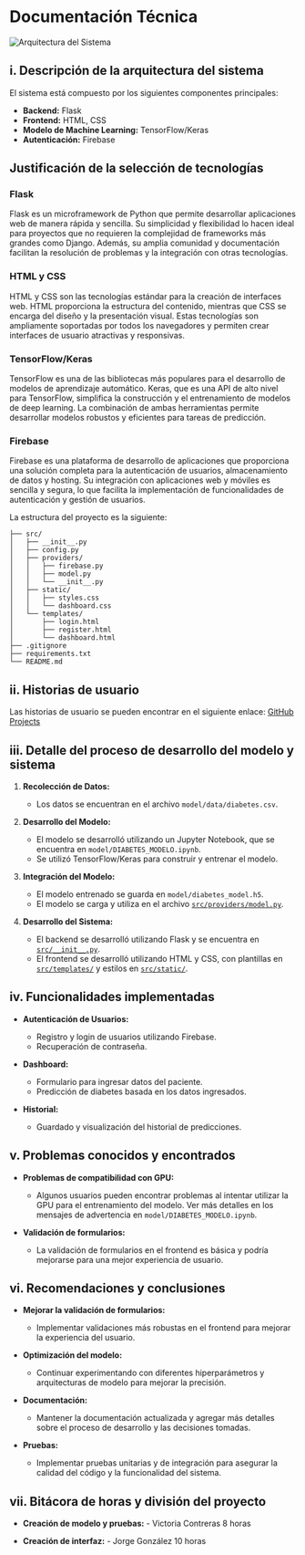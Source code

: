 # Documentación Técnica

![Arquitectura del Sistema](src/static/tech.webp)

## i. Descripción de la arquitectura del sistema

El sistema está compuesto por los siguientes componentes principales:

- **Backend:** Flask
- **Frontend:** HTML, CSS
- **Modelo de Machine Learning:** TensorFlow/Keras
- **Autenticación:** Firebase

## Justificación de la selección de tecnologías

### Flask
Flask es un microframework de Python que permite desarrollar aplicaciones web de manera rápida y sencilla. Su simplicidad y flexibilidad lo hacen ideal para proyectos que no requieren la complejidad de frameworks más grandes como Django. Además, su amplia comunidad y documentación facilitan la resolución de problemas y la integración con otras tecnologías.

### HTML y CSS
HTML y CSS son las tecnologías estándar para la creación de interfaces web. HTML proporciona la estructura del contenido, mientras que CSS se encarga del diseño y la presentación visual. Estas tecnologías son ampliamente soportadas por todos los navegadores y permiten crear interfaces de usuario atractivas y responsivas.

### TensorFlow/Keras
TensorFlow es una de las bibliotecas más populares para el desarrollo de modelos de aprendizaje automático. Keras, que es una API de alto nivel para TensorFlow, simplifica la construcción y el entrenamiento de modelos de deep learning. La combinación de ambas herramientas permite desarrollar modelos robustos y eficientes para tareas de predicción.

### Firebase
Firebase es una plataforma de desarrollo de aplicaciones que proporciona una solución completa para la autenticación de usuarios, almacenamiento de datos y hosting. Su integración con aplicaciones web y móviles es sencilla y segura, lo que facilita la implementación de funcionalidades de autenticación y gestión de usuarios.


La estructura del proyecto es la siguiente:

```
├── src/
│   ├── __init__.py
│   ├── config.py
│   ├── providers/
│   │   ├── firebase.py
│   │   ├── model.py
│   │   └── __init__.py
│   ├── static/
│   │   ├── styles.css
│   │   └── dashboard.css
│   └── templates/
│       ├── login.html
│       ├── register.html
│       └── dashboard.html
├── .gitignore
├── requirements.txt
└── README.md
```

## ii. Historias de usuario

Las historias de usuario se pueden encontrar en el siguiente enlace: [GitHub Projects](https://github.com/users/pollog09/projects/4)

## iii. Detalle del proceso de desarrollo del modelo y sistema

1. **Recolección de Datos:**
    - Los datos se encuentran en el archivo `model/data/diabetes.csv`.

2. **Desarrollo del Modelo:**
    - El modelo se desarrolló utilizando un Jupyter Notebook, que se encuentra en `model/DIABETES_MODELO.ipynb`.
    - Se utilizó TensorFlow/Keras para construir y entrenar el modelo.

3. **Integración del Modelo:**
    - El modelo entrenado se guarda en `model/diabetes_model.h5`.
    - El modelo se carga y utiliza en el archivo [`src/providers/model.py`](src/providers/model.py).

4. **Desarrollo del Sistema:**
    - El backend se desarrolló utilizando Flask y se encuentra en [`src/__init__.py`](src/__init__.py).
    - El frontend se desarrolló utilizando HTML y CSS, con plantillas en [`src/templates/`](src/templates/) y estilos en [`src/static/`](src/static/).

## iv. Funcionalidades implementadas

- **Autenticación de Usuarios:**
    - Registro y login de usuarios utilizando Firebase.
    - Recuperación de contraseña.

- **Dashboard:**
    - Formulario para ingresar datos del paciente.
    - Predicción de diabetes basada en los datos ingresados.

- **Historial:**
    - Guardado y visualización del historial de predicciones.

## v. Problemas conocidos y encontrados

- **Problemas de compatibilidad con GPU:**
    - Algunos usuarios pueden encontrar problemas al intentar utilizar la GPU para el entrenamiento del modelo. Ver más detalles en los mensajes de advertencia en `model/DIABETES_MODELO.ipynb`.

- **Validación de formularios:**
    - La validación de formularios en el frontend es básica y podría mejorarse para una mejor experiencia de usuario.

## vi. Recomendaciones y conclusiones

- **Mejorar la validación de formularios:**
    - Implementar validaciones más robustas en el frontend para mejorar la experiencia del usuario.

- **Optimización del modelo:**
    - Continuar experimentando con diferentes hiperparámetros y arquitecturas de modelo para mejorar la precisión.

- **Documentación:**
    - Mantener la documentación actualizada y agregar más detalles sobre el proceso de desarrollo y las decisiones tomadas.

- **Pruebas:**
    - Implementar pruebas unitarias y de integración para asegurar la calidad del código y la funcionalidad del sistema.
 
## vii. Bitácora de horas y división del proyecto
- **Creación de modelo y pruebas:**
      - Victoria Contreras 8 horas
  
 - **Creación de interfaz:**
       - Jorge González 10 horas
  
